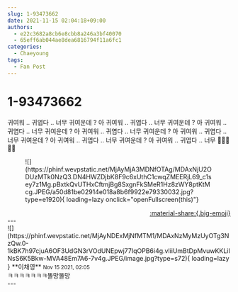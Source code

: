 ```yaml
---
slug: 1-93473662
date: 2021-11-15 02:04:18+09:00
authors:
  - e22c3682a8cb6e8cbb8a246a3bf40070
  - 65eff6ab044ae8dea6816794f11a6fc1
categories:
  - Chaeyoung
tags:
  - Fan Post
---
```


# 1-93473662

<div class="post-container" markdown="1">
<div class="content-container md-sidebar__scrollwrap" markdown="1">

귀여워 .. 귀엽다 .. 너무 귀여운데 ? 아 귀여워 .. 귀엽다 .. 너무 귀여운데 ? 아 귀여워 .. 귀엽다 .. 너무 귀여운데 ? 아 귀여워 .. 귀엽다 .. 너무 귀여운데 ? 아 귀여워 .. 귀엽다 .. 너무 귀여운데 ? 아 귀여워 .. 귀엽다 .. 너무 귀여운데 ? 아 귀여워 .. 귀엽다 .. 너무 💜💟💜💟💜
<figure markdown="1">
![](https://phinf.wevpstatic.net/MjAyMjA3MDNfOTAg/MDAxNjU2ODUzMTk0NzQ3.DN4HWZDjbK8F9c6xUthC1cwqZMEERjL69_c1sey7z1Mg.pBxtkQvUTHxCftmjBg8SxgnFkSMeR1Hz8zWY8ptKtMcg.JPEG/a50d81be02914e018a8b6f9922e79330032.jpg?type=e1920){ loading=lazy onclick="openFullscreen(this)"}
</figure>


</div>
</div>

<div style="text-align: right;" markdown="1">
<a href="https://weverse.io/fromis9/fanpost/1-93473662" style="text-align: right;">:material-share:{.big-emoji}</a>
</div>
---

<div class="comments-container md-sidebar__scrollwrap" markdown="1">
<div class="comment" markdown="1">
<div class='id-container' markdown="1">
![](https://phinf.wevpstatic.net/MjAyNDExMjNfMTM1/MDAxNzMyMzUyOTg3NzQw.0-1kBK7h97cjuA6OF3UdGN3rVOdUNEpwj77IqOPB6i4g.vliiUmBtDpMvuwKKLiINsS6K5Bkw-MVA48Em7A6-7v4g.JPEG/image.jpg?type=s72){ loading=lazy }
**<span class="artist">이채영</span>** <small>Nov 15 2021, 02:05</small><br>
</div>
<div class='comment-body' markdown="1">
ㅋㅋㅋㅋㅋㅋㅋ똘망똘망
</div>
</div>
</div>
---
